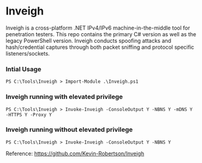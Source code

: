 # Inveigh
Inveigh is a cross-platform .NET IPv4/IPv6 machine-in-the-middle tool for penetration testers. This repo contains the primary C# version as well as the legacy PowerShell version. Inveigh conducts spoofing attacks and hash/credential captures through both packet sniffing and protocol specific listeners/sockets. 

### Intial Usage

    PS C:\Tools\Inveigh > Import-Module .\Inveigh.ps1

### Inveigh running with elevated privilege
    
    PS C:\Tools\Inveigh > Invoke-Inveigh -ConsoleOutput Y -NBNS Y -mDNS Y -HTTPS Y -Proxy Y

### Inveigh running without elevated privilege

    PS C:\Tools\Inveigh > Invoke-Inveigh -ConsoleOutput Y -NBNS Y

Reference: https://github.com/Kevin-Robertson/Inveigh
